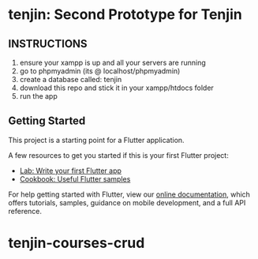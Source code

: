 # tenjin: Second Prototype for Tenjin
## INSTRUCTIONS
1. ensure your xampp is up and all your servers are running
2. go to phpmyadmin (its @ localhost/phpmyadmin)
3. create a database called: tenjin
4. download this repo and stick it in your xampp/htdocs folder
5. run the app

## Getting Started

This project is a starting point for a Flutter application.

A few resources to get you started if this is your first Flutter project:

- [Lab: Write your first Flutter app](https://flutter.dev/docs/get-started/codelab)
- [Cookbook: Useful Flutter samples](https://flutter.dev/docs/cookbook)

For help getting started with Flutter, view our
[online documentation](https://flutter.dev/docs), which offers tutorials,
samples, guidance on mobile development, and a full API reference.
# tenjin-courses-crud
